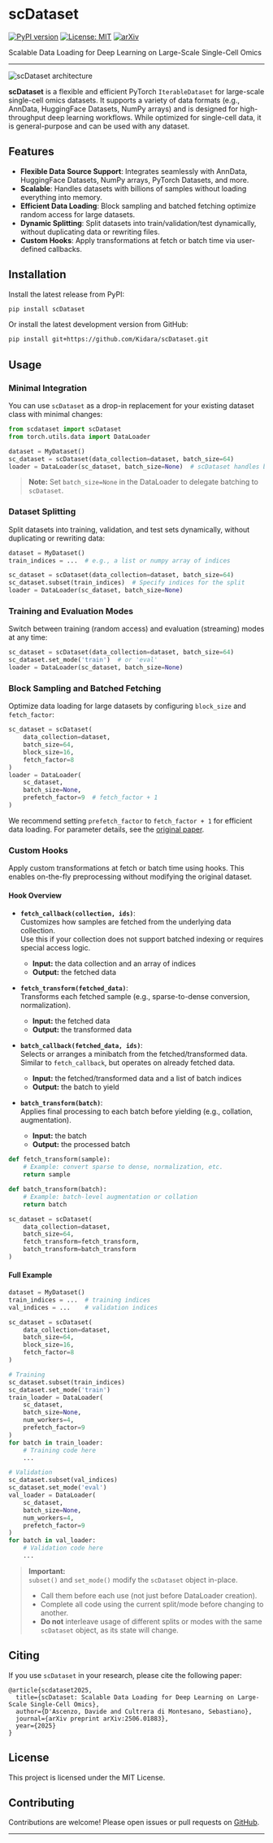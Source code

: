 # scDataset

[![PyPI version](https://badge.fury.io/py/scDataset.svg)](https://pypi.org/project/scDataset/)
[![License: MIT](https://img.shields.io/badge/License-MIT-green.svg)](https://opensource.org/licenses/MIT)
[![arXiv](https://img.shields.io/badge/arXiv-2506.01883-b31b1b.svg)](https://arxiv.org/abs/2506.01883)

Scalable Data Loading for Deep Learning on Large-Scale Single-Cell Omics

---

![scDataset architecture](https://github.com/Kidara/scDataset/raw/main/figures/scdataset.png)

**scDataset** is a flexible and efficient PyTorch `IterableDataset` for large-scale single-cell omics datasets. It supports a variety of data formats (e.g., AnnData, HuggingFace Datasets, NumPy arrays) and is designed for high-throughput deep learning workflows. While optimized for single-cell data, it is general-purpose and can be used with any dataset.

## Features

- **Flexible Data Source Support**: Integrates seamlessly with AnnData, HuggingFace Datasets, NumPy arrays, PyTorch Datasets, and more.
- **Scalable**: Handles datasets with billions of samples without loading everything into memory.
- **Efficient Data Loading**: Block sampling and batched fetching optimize random access for large datasets.
- **Dynamic Splitting**: Split datasets into train/validation/test dynamically, without duplicating data or rewriting files.
- **Custom Hooks**: Apply transformations at fetch or batch time via user-defined callbacks.

## Installation

Install the latest release from PyPI:

```bash
pip install scDataset
```

Or install the latest development version from GitHub:

```bash
pip install git+https://github.com/Kidara/scDataset.git
```

## Usage

### Minimal Integration

You can use `scDataset` as a drop-in replacement for your existing dataset class with minimal changes:

```python
from scdataset import scDataset
from torch.utils.data import DataLoader

dataset = MyDataset()
sc_dataset = scDataset(data_collection=dataset, batch_size=64)
loader = DataLoader(sc_dataset, batch_size=None)  # scDataset handles batching internally
```

> **Note:** Set `batch_size=None` in the DataLoader to delegate batching to `scDataset`.

### Dataset Splitting

Split datasets into training, validation, and test sets dynamically, without duplicating or rewriting data:

```python
dataset = MyDataset()
train_indices = ...  # e.g., a list or numpy array of indices

sc_dataset = scDataset(data_collection=dataset, batch_size=64)
sc_dataset.subset(train_indices)  # Specify indices for the split
loader = DataLoader(sc_dataset, batch_size=None)
```

### Training and Evaluation Modes

Switch between training (random access) and evaluation (streaming) modes at any time:

```python
sc_dataset = scDataset(data_collection=dataset, batch_size=64)
sc_dataset.set_mode('train')  # or 'eval'
loader = DataLoader(sc_dataset, batch_size=None)
```

### Block Sampling and Batched Fetching

Optimize data loading for large datasets by configuring `block_size` and `fetch_factor`:

```python
sc_dataset = scDataset(
    data_collection=dataset,
    batch_size=64,
    block_size=16,
    fetch_factor=8
)
loader = DataLoader(
    sc_dataset,
    batch_size=None,
    prefetch_factor=9  # fetch_factor + 1
)
```
We recommend setting `prefetch_factor` to `fetch_factor + 1` for efficient data loading. For parameter details, see the [original paper](https://arxiv.org/abs/2506.01883).

### Custom Hooks

Apply custom transformations at fetch or batch time using hooks. This enables on-the-fly preprocessing without modifying the original dataset.

#### Hook Overview

- **`fetch_callback(collection, ids)`**:  
  Customizes how samples are fetched from the underlying data collection.  
  Use this if your collection does not support batched indexing or requires special access logic.  
  - **Input:** the data collection and an array of indices  
  - **Output:** the fetched data

- **`fetch_transform(fetched_data)`**:  
  Transforms each fetched sample (e.g., sparse-to-dense conversion, normalization).  
  - **Input:** the fetched data  
  - **Output:** the transformed data

- **`batch_callback(fetched_data, ids)`**:  
  Selects or arranges a minibatch from the fetched/transformed data. Similar to `fetch_callback`, but operates on already fetched data.
  - **Input:** the fetched/transformed data and a list of batch indices  
  - **Output:** the batch to yield

- **`batch_transform(batch)`**:  
  Applies final processing to each batch before yielding (e.g., collation, augmentation).  
  - **Input:** the batch  
  - **Output:** the processed batch

```python
def fetch_transform(sample):
    # Example: convert sparse to dense, normalization, etc.
    return sample

def batch_transform(batch):
    # Example: batch-level augmentation or collation
    return batch

sc_dataset = scDataset(
    data_collection=dataset,
    batch_size=64,
    fetch_transform=fetch_transform,
    batch_transform=batch_transform
)
```

#### Full Example

```python
dataset = MyDataset()
train_indices = ...  # training indices
val_indices = ...    # validation indices

sc_dataset = scDataset(
    data_collection=dataset,
    batch_size=64,
    block_size=16,
    fetch_factor=8
)

# Training
sc_dataset.subset(train_indices)
sc_dataset.set_mode('train')
train_loader = DataLoader(
    sc_dataset,
    batch_size=None,
    num_workers=4,
    prefetch_factor=9
)
for batch in train_loader:
    # Training code here
    ...

# Validation
sc_dataset.subset(val_indices)
sc_dataset.set_mode('eval')
val_loader = DataLoader(
    sc_dataset,
    batch_size=None,
    num_workers=4,
    prefetch_factor=9
)
for batch in val_loader:
    # Validation code here
    ...
```

> **Important:**  
> `subset()` and `set_mode()` modify the `scDataset` object in-place.  
> - Call them before each use (not just before DataLoader creation).
> - Complete all code using the current split/mode before changing to another.
> - **Do not** interleave usage of different splits or modes with the same `scDataset` object, as its state will change.

## Citing

If you use `scDataset` in your research, please cite the following paper:

```
@article{scdataset2025,
  title={scDataset: Scalable Data Loading for Deep Learning on Large-Scale Single-Cell Omics},
  author={D'Ascenzo, Davide and Cultrera di Montesano, Sebastiano},
  journal={arXiv preprint arXiv:2506.01883},
  year={2025}
}
```

## License

This project is licensed under the MIT License.

## Contributing

Contributions are welcome! Please open issues or pull requests on [GitHub](https://github.com/Kidara/scDataset).

---
